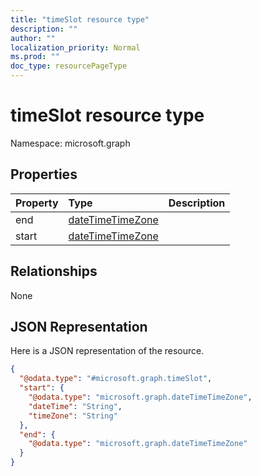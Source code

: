 ```yaml
---
title: "timeSlot resource type"
description: ""
author: ""
localization_priority: Normal
ms.prod: ""
doc_type: resourcePageType
---
```


# timeSlot resource type


Namespace: microsoft.graph



## Properties
|Property|Type|Description|
|:---|:---|:---|
|end|[dateTimeTimeZone](../resources/datetimetimezone.md)||
|start|[dateTimeTimeZone](../resources/datetimetimezone.md)||

## Relationships
None

## JSON Representation
Here is a JSON representation of the resource.
<!-- {
  "blockType": "resource",
  "@odata.type": "microsoft.graph.timeSlot"
}
-->
``` json
{
  "@odata.type": "#microsoft.graph.timeSlot",
  "start": {
    "@odata.type": "microsoft.graph.dateTimeTimeZone",
    "dateTime": "String",
    "timeZone": "String"
  },
  "end": {
    "@odata.type": "microsoft.graph.dateTimeTimeZone"
  }
}
```

